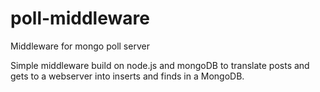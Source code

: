 poll-middleware
===============

Middleware for mongo poll server

Simple middleware build on node.js and mongoDB to translate posts and gets to a webserver into inserts and finds in a MongoDB.
